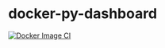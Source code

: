 # docker-py-dashboard


[![Docker Image CI](https://github.com/ultimaterex/docker-py-dashboard/actions/workflows/docker-image.yml/badge.svg?branch=deploy)](https://github.com/ultimaterex/docker-py-dashboard/actions/workflows/docker-image.yml)
